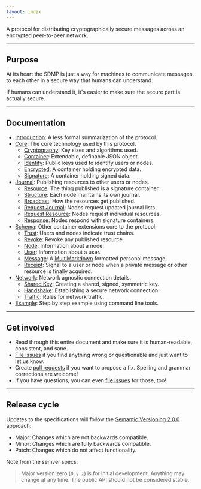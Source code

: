 ```yaml
---
layout: index
---
```



A protocol for distributing cryptographically secure messages across an encrypted
peer-to-peer network.

---

## Purpose

At its heart the SDMP is just a way for machines to communicate messages to each
other in a secure way that humans can understand.

If humans can understand it, it's easier to make sure the secure part is actually secure.

---

## Documentation

* [Introduction](/introduction): A less formal summarization of the protocol.
* [Core](/core): The core technology used by this protocol.
	- [Cryptography](/core/cryptography): Key sizes and algorithms used.
	- [Container](/core/container): Extendable, definable JSON object.
	- [Identity](/core/identity): Public keys used to identify users or nodes.
	- [Encrypted](/core/container): A container holding encrypted data.
	- [Signature](/core/signature): A container holding signed data.
* [Journal](/journal): Publishing resources to other users or nodes.
	- [Resource](/journal/resource): The thing published is a signature container.
	- [Structure](/journal/structure): Each node maintains its own journal.
	- [Broadcast](/journal/broadcast): How the resources get published.
	- [Request Journal](/journal/request_journal): Nodes request updated journal lists.
	- [Request Resource](/journal/request_resource): Nodes request individual resources.
	- [Response](/journal/response): Nodes respond with signature containers.
* [Schema](/schema): Other container extensions core to the protocol.
	- [Trust](/schema/trust): Users and nodes indicate trust chains.
	- [Revoke](/schema/revoke): Revoke any published resource.
	- [Node](/schema/node): Information about a node.
	- [User](/schema/user): Information about a user.
	- [Message](/schema/message): A [MultiMarkdown][multimark] formatted personal message.
	- [Receipt](/schema/receipt): Signal to a user or node when a private message
		or other resource is finally acquired.
* [Network](/network): Network agnostic connection details.
	- [Shared Key](/network/sharedkey): Creating a shared, signed, symmetric key.
	- [Handshake](/network/handshake): Establishing a secure network connection.
	- [Traffic](/network/traffic): Rules for network traffic.
* [Example](/example): Step by step example using command line tools.

---

## Get involved

* Read through this entire document and make sure it is human-readable, consistent, and sane.
* [File issues][issues] if you find anything wrong or questionable and just want to let us know.
* Create [pull requests][pullrequest] if you want to propose a fix. Spelling and grammar
  corrections are welcome!
* If you have questions, you can even [file issues][issues] for those, too!

---

## Release cycle

Updates to the specifications will follow the [Semantic Versioning 2.0.0][semver] approach:

* Major: Changes which are not backwards compatible.
* Minor: Changes which are fully backwards compatible.
* Patch: Changes which do not affect functionality.

Note from the semver specs:

> Major version zero (`0.y.z`) is for initial development. Anything may change at any
> time. The public API should not be considered stable.


[sdmprepo]: https://github.com/sdmp
[vol]: http://veryopenlicense.com/
[semver]: http://semver.org/
[issues]: https://github.com/sdmp/sdmp.github.io/issues
[pullrequest]: https://github.com/sdmp/sdmp.github.io/pulls
[multimark]: https://en.wikipedia.org/wiki/MultiMarkdown

